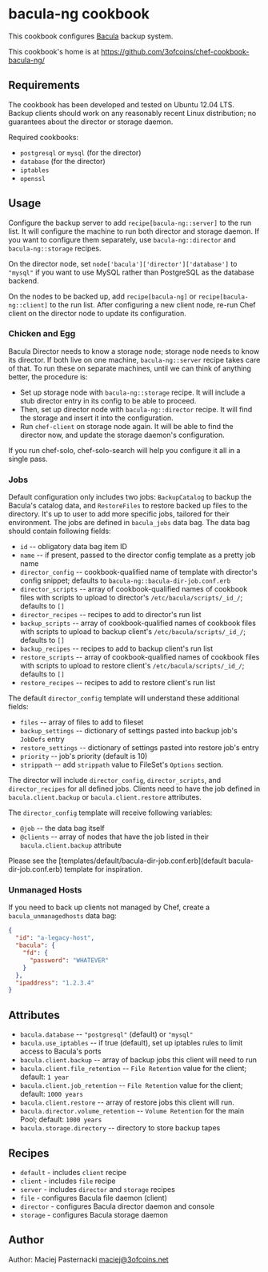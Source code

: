 bacula-ng cookbook
==================

This cookbook configures [Bacula](http://www.bacula.org/) backup system.

This cookbook's home is at https://github.com/3ofcoins/chef-cookbook-bacula-ng/

Requirements
------------

The cookbook has been developed and tested on Ubuntu 12.04 LTS. Backup
clients should work on any reasonably recent Linux distribution; no
guarantees about the director or storage daemon.

Required cookbooks:

- `postgresql` or `mysql` (for the director)
- `database` (for the director)
- `iptables`
- `openssl`

Usage
-----

Configure the backup server to add `recipe[bacula-ng::server]` to the
run list. It will configure the machine to run both director and
storage daemon. If you want to configure them separately, use
`bacula-ng::director` and `bacula-ng::storage` recipes.

On the director node, set `node['bacula']['director']['database']` to
`"mysql"` if you want to use MySQL rather than PostgreSQL as the
database backend.

On the nodes to be backed up, add `recipe[bacula-ng]` or
`recipe[bacula-ng::client]` to the run list. After configuring a new
client node, re-run Chef client on the director node to update its
configuration.

### Chicken and Egg

Bacula Director needs to know a storage node; storage node needs to
know its director. If both live on one machine, `bacula-ng::server`
recipe takes care of that. To run these on separate machines, until we
can think of anything better, the procedure is:

 - Set up storage node with `bacula-ng::storage` recipe. It will
   include a stub director entry in its config to be able to proceed.
 - Then, set up director node with `bacula-ng::director` recipe. It
   will find the storage and insert it into the configuration.
 - Run `chef-client` on storage node again. It will be able to find
   the director now, and update the storage daemon's configuration.

If you run chef-solo, chef-solo-search will help you configure it all
in a single pass.

### Jobs

Default configuration only includes two jobs: `BackupCatalog` to
backup the Bacula's catalog data, and `RestoreFiles` to restore backed
up files to the directory. It's up to user to add more specific jobs,
tailored for their environment. The jobs are defined in `bacula_jobs`
data bag. The data bag should contain following fields:

 - `id` -- obligatory data bag item ID
 - `name` -- if present, passed to the director config template as
   a pretty job name
 - `director_config` -- cookbook-qualified name of template with director's
   config snippet; defaults to `bacula-ng::bacula-dir-job.conf.erb`
 - `director_scripts` -- array of cookbook-qualified names of cookbook
   files with scripts to upload to director's
   `/etc/bacula/scripts/_id_/`; defaults to `[]`
 - `director_recipes` -- recipes to add to director's run list
 - `backup_scripts` -- array of cookbook-qualified names of cookbook
   files with scripts to upload to backup client's
   `/etc/bacula/scripts/_id_/`; defaults to `[]`
 - `backup_recipes` -- recipes to add to backup client's run list
 - `restore_scripts` -- array of cookbook-qualified names of cookbook
    files with scripts to upload to restore client's
    `/etc/bacula/scripts/_id_/`; defaults to `[]`
 - `restore_recipes` -- recipes to add to restore client's run list

The default `director_config` template will understand these
additional fields:

 - `files` -- array of files to add to fileset
 - `backup_settings` -- dictionary of settings pasted into backup
   job's `JobDefs` entry
 - `restore_settings` -- dictionary of settings pasted into restore
   job's entry
 - `priority` -- job's priority (default is 10)
 - `strippath` -- add `strippath` value to FileSet's `Options` section.

The director will include `director_config`, `director_scripts`, and
`director_recipes` for all defined jobs. Clients need to have the job
defined in `bacula.client.backup` or `bacula.client.restore`
attributes.

The `director_config` template will receive following variables:

 - `@job` -- the data bag itself
 - `@clients` -- array of nodes that have the job listed in their
   `bacula.client.backup` attribute

Please see the [templates/default/bacula-dir-job.conf.erb](default
bacula-dir-job.conf.erb) template for inspiration.

### Unmanaged Hosts

If you need to back up clients not managed by Chef, create a
`bacula_unmanagedhosts` data bag:

```json
{
  "id": "a-legacy-host",
  "bacula": {
    "fd": {
      "password": "WHATEVER"
    }
  },
  "ipaddress": "1.2.3.4"
}
```

Attributes
----------

 - `bacula.database` -- `"postgresql"` (default) or `"mysql"`
 - `bacula.use_iptables` -- if true (default), set up iptables rules to limit access to Bacula's ports
 - `bacula.client.backup` -- array of backup jobs this client will need to run
 - `bacula.client.file_retention` -- `File Retention` value for the client; default: `1 year`
 - `bacula.client.job_retention` -- `File Retention` value for the client; default: `1000 years`
 - `bacula.client.restore` -- array of restore jobs this client will run.
 - `bacula.director.volume_retention` -- `Volume Retention` for the main Pool; default: `1000 years`
 - `bacula.storage.directory` -- directory to store backup tapes

Recipes
-------

 - `default` - includes `client` recipe
 - `client` - includes `file` recipe
 - `server` - includes `director` and `storage` recipes
 - `file` - configures Bacula file daemon (client)
 - `director` - configures Bacula director daemon and console
 - `storage` - configures Bacula storage daemon

Author
------

Author: Maciej Pasternacki <maciej@3ofcoins.net>
